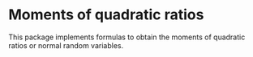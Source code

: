 # Moments of quadratic ratios

This package implements formulas to obtain the moments of quadratic ratios
or normal random variables.


